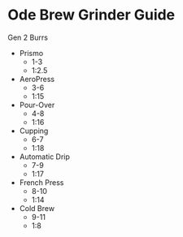 # Ode Brew Grinder Guide

Gen 2 Burrs

- Prismo
  - 1-3
  - 1:2.5
- AeroPress
  - 3-6
  - 1:15
- Pour-Over
  - 4-8
  - 1:16
- Cupping
  - 6-7
  - 1:18
- Automatic Drip
  - 7-9
  - 1:17
- French Press
  - 8-10
  - 1:14
- Cold Brew
  - 9-11
  - 1:8
